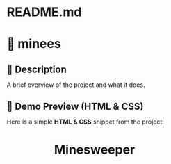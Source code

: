 # README.md
# 🌟 minees

## 📌 Description
A brief overview of the project and what it does.

## 🎨 Demo Preview (HTML & CSS)
Here is a simple **HTML & CSS** snippet from the project:

<!DOCTYPE html>
<html lang="en">
<head>
  <meta charset="UTF-8">
  <meta name="viewport" content="width=device-width, initial-scale=1.0">
  <title>Minesweeper Game</title>
  <style>
    /* Reset styles */
    * {
      margin: 0;
      padding: 0;
      box-sizing: border-box;
    }

    body {
      font-family: Arial, sans-serif;
      display: flex;
      justify-content: center;
      align-items: center;
      height: 100vh;
      background-color: #f1f1f1;
    }

    .game-container {
      text-align: center;
    }

    .grid {
      display: grid;
      grid-template-columns: repeat(10, 30px);
      grid-template-rows: repeat(10, 30px);
      gap: 5px;
      margin: 0 auto;
    }

    .cell {
      width: 30px;
      height: 30px;
      background-color: #ddd;
      display: flex;
      justify-content: center;
      align-items: center;
      font-size: 14px;
      cursor: pointer;
      border: 1px solid #bbb;
    }

    .cell.revealed {
      background-color: #f9f9f9;
    }

    .cell.mine {
      background-color: red;
    }

    .cell.flag {
      background-color: yellow;
    }

    .cell.number {
      font-weight: bold;
    }
  </style>
</head>
<body>
  <div class="game-container">
    <h1>Minesweeper</h1>
    <div class="grid">
      <!-- Grid cells will be dynamically generated here -->
    </div>
  </div>

  <script>
    // Configuration of the game grid
    const gridSize = 10; // 10x10 grid
    const mineCount = 20; // Number of mines

    // Elements
    const gridContainer = document.querySelector('.grid');

    // Game state
    let grid = [];
    let revealedCells = 0;
    let gameOver = false;

    // Initialize the game
    function initGame() {
      grid = createEmptyGrid(gridSize);
      placeMines(grid, mineCount);
      updateNumbers(grid);
      renderGrid(grid);
    }

    // Create a grid with empty cells
    function createEmptyGrid(size) {
      const grid = [];
      for (let row = 0; row < size; row++) {
        const newRow = [];
        for (let col = 0; col < size; col++) {
          newRow.push({
            isMine: false,
            revealed: false,
            flagged: false,
            neighboringMines: 0,
          });
        }
        grid.push(newRow);
      }
      return grid;
    }

    // Place mines randomly
    function placeMines(grid, count) {
      let minesPlaced = 0;
      while (minesPlaced < count) {
        const row = Math.floor(Math.random() * gridSize);
        const col = Math.floor(Math.random() * gridSize);

        if (!grid[row][col].isMine) {
          grid[row][col].isMine = true;
          minesPlaced++;
        }
      }
    }

    // Update the numbers (how many mines around each cell)
    function updateNumbers(grid) {
      for (let row = 0; row < gridSize; row++) {
        for (let col = 0; col < gridSize; col++) {
          if (grid[row][col].isMine) continue;

          let mineCount = 0;
          for (let r = -1; r <= 1; r++) {
            for (let c = -1; c <= 1; c++) {
              const newRow = row + r;
              const newCol = col + c;
              if (newRow >= 0 && newRow < gridSize && newCol >= 0 && newCol < gridSize) {
                if (grid[newRow][newCol].isMine) {
                  mineCount++;
                }
              }
            }
          }
          grid[row][col].neighboringMines = mineCount;
        }
      }
    }

    // Render the grid in the HTML
    function renderGrid(grid) {
      gridContainer.innerHTML = ''; // Clear the grid

      for (let row = 0; row < gridSize; row++) {
        for (let col = 0; col < gridSize; col++) {
          const cell = document.createElement('div');
          cell.classList.add('cell');
          cell.dataset.row = row;
          cell.dataset.col = col;

          // Add click event listener for each cell
          cell.addEventListener('click', () => handleCellClick(row, col));

          // Add right-click flag functionality
          cell.addEventListener('contextmenu', (e) => {
            e.preventDefault();
            handleCellFlag(row, col);
          });

          gridContainer.appendChild(cell);
        }
      }
    }

    // Handle left-click on a cell
    function handleCellClick(row, col) {
      if (gameOver || grid[row][col].revealed || grid[row][col].flagged) return;

      const cell = grid[row][col];
      const cellElement = document.querySelector(`[data-row="${row}"][data-col="${col}"]`);

      // If it's a mine, game over
      if (cell.isMine) {
        cellElement.classList.add('mine');
        alert('Game Over! You hit a mine.');
        gameOver = true;
        return;
      }

      revealCell(row, col);
    }

    // Handle right-click flag on a cell
    function handleCellFlag(row, col) {
      if (gameOver || grid[row][col].revealed) return;

      const cell = grid[row][col];
      const cellElement = document.querySelector(`[data-row="${row}"][data-col="${col}"]`);

      if (cell.flagged) {
        cell.flagged = false;
        cellElement.classList.remove('flag');
      } else {
        cell.flagged = true;
        cellElement.classList.add('flag');
      }
    }

    // Reveal a cell and its neighbors if it's empty
    function revealCell(row, col) {
      const cell = grid[row][col];
      const cellElement = document.querySelector(`[data-row="${row}"][data-col="${col}"]`);

      if (cell.revealed) return;

      cell.revealed = true;
      revealedCells++;
      cellElement.classList.add('revealed');

      if (cell.neighboringMines > 0) {
        cellElement.classList.add('number');
        cellElement.textContent = cell.neighboringMines;
      } else {
        // Recursively reveal neighboring cells
        for (let r = -1; r <= 1; r++) {
          for (let c = -1; c <= 1; c++) {
            const newRow = row + r;
            const newCol = col + c;
            if (newRow >= 0 && newRow < gridSize && newCol >= 0 && newCol < gridSize) {
              revealCell(newRow, newCol);
            }
          }
        }
      }

      // Check if the game is won
      if (revealedCells === gridSize * gridSize - mineCount) {
        alert('You Win!');
        gameOver = true;
      }
    }

    // Start a new game
    initGame();
  </script>
</body>
</html>
